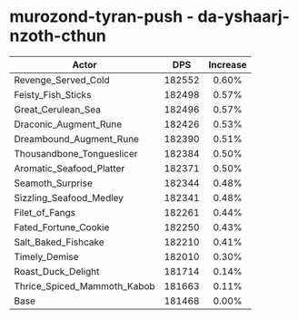# murozond-tyran-push - da-yshaarj-nzoth-cthun
| Actor | DPS | Increase |
|---|:---:|:---:|
|Revenge_Served_Cold|182552|0.60%|
|Feisty_Fish_Sticks|182498|0.57%|
|Great_Cerulean_Sea|182496|0.57%|
|Draconic_Augment_Rune|182426|0.53%|
|Dreambound_Augment_Rune|182390|0.51%|
|Thousandbone_Tongueslicer|182384|0.50%|
|Aromatic_Seafood_Platter|182371|0.50%|
|Seamoth_Surprise|182344|0.48%|
|Sizzling_Seafood_Medley|182341|0.48%|
|Filet_of_Fangs|182261|0.44%|
|Fated_Fortune_Cookie|182250|0.43%|
|Salt_Baked_Fishcake|182210|0.41%|
|Timely_Demise|182010|0.30%|
|Roast_Duck_Delight|181714|0.14%|
|Thrice_Spiced_Mammoth_Kabob|181663|0.11%|
|Base|181468|0.00%|
